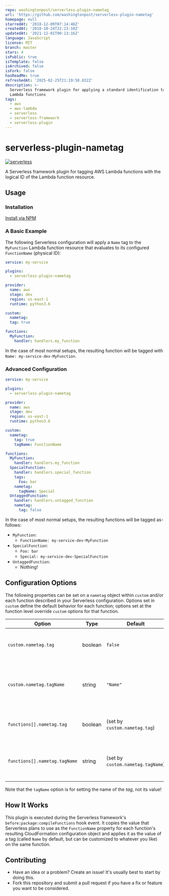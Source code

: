 ```yaml
---
repo: washingtonpost/serverless-plugin-nametag
url: 'https://github.com/washingtonpost/serverless-plugin-nametag'
homepage: null
starredAt: '2018-12-09T07:14:48Z'
createdAt: '2018-10-24T22:23:10Z'
updatedAt: '2021-12-01T00:13:16Z'
language: JavaScript
license: MIT
branch: master
stars: 4
isPublic: true
isTemplate: false
isArchived: false
isFork: false
hasReadMe: true
refreshedAt: '2025-02-25T21:19:58.832Z'
description: >-
  Serverless framework plugin for applying a standard identification tag to AWS
  Lambda functions
tags:
  - aws
  - aws-lambda
  - serverless
  - serverless-framework
  - serverless-plugin
---
```


# serverless-plugin-nametag

[![serverless](http://public.serverless.com/badges/v3.svg)](http://www.serverless.com)

A Serverless framework plugin for tagging AWS Lambda functions with the logical ID of the Lambda function resource.


## Usage


### Installation

[Install via NPM](https://npmjs.com/package/serverless-plugin-nametag)


### A Basic Example

The following Serverless configuration will apply a `Name` tag to the `MyFunction` Lambda function 
resource that evaluates to its configured `FunctionName` (physical ID):

```yaml
service: my-service

plugins:
  - serverless-plugin-nametag

provider:
  name: aws
  stage: dev
  region: us-east-1
  runtime: python3.6

custom:
  nametag:
  tag: true

functions:
  MyFunction:
    handler: handlers.my_function
```

In the case of most normal setups, the resulting function will be tagged with `Name: my-service-dev-MyFunction`.


### Advanced Configuration

```yaml
service: my-service

plugins:
  - serverless-plugin-nametag

provider:
  name: aws
  stage: dev
  region: us-east-1
  runtime: python3.6

custom:
  nametag:
    tag: true
    tagName: FunctionName

functions:
  MyFunction:
    handler: handlers.my_function
  SpecialFunction:
    handler: handlers.special_function
    tags:
      Foo: bar
    nametag:
      tagName: Special
  UntaggedFunction:
    handler: handlers.untagged_function
    nametag:
      tag: false
```

In the case of most normal setups, the resulting functions will be tagged as-follows:

* `MyFunction`:
    * `FunctionName: my-service-dev-MyFunction`
* `SpecialFunction`:
    * `Foo: bar`
    * `Special: my-service-dev-SpecialFunction`
* `UntaggedFunction`:
    * Nothing!


## Configuration Options

The following properties can be set on a `nametag` object within `custom` and/or each function described in your
Serverless configuration. Options set in `custom` define the default behavior for each function; options set
at the function level override `custom` options for that function.

| Option        | Type    | Default  | Description                                                        |
| ------------- | ------- | -------- | ------------------------------------------------------------------ |
| `custom.nametag.tag`         | boolean | `false`  | Whether all function(s) should be tagged by default | 
| `custom.nametag.tagName`     | string  | `"Name"` | The name of the tag that will be created on all functions by default |
| `functions[].nametag.tag` | boolean | (set by `custom.nametag.tag`) | Whether this function should be tagged |
| `functions[].nametag.tagName` | string | (set by `custom.nametag.tagName`) | The name of the tag that will be created on this function | 

Note that the `tagName` option is for setting the name of the _tag_, not its value! 


## How It Works

This plugin is executed during the Serverless framework's `before:package:compileFunctions` hook event.
It copies the value that Serverless plans to use as the `FunctionName` property for each function's resulting
CloudFormation configuration object and applies it as the value of a tag (called `Name` by default, but can be
customized to whatever you like) on the same function.


## Contributing

- Have an idea or a problem? Create an issue! It's usually best to start by doing this.
- Fork this repository and submit a pull request if you have a fix or feature you want to be considered.
